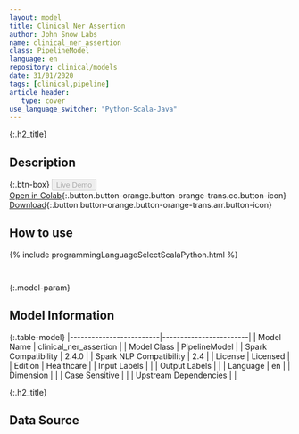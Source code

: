 ```yaml
---
layout: model
title: Clinical Ner Assertion
author: John Snow Labs
name: clinical_ner_assertion
class: PipelineModel
language: en
repository: clinical/models
date: 31/01/2020
tags: [clinical,pipeline]
article_header:
   type: cover
use_language_switcher: "Python-Scala-Java"
---
```


{:.h2_title}
## Description 




{:.btn-box}
<button class="button button-orange" disabled>Live Demo</button><br/>[Open in Colab](https://colab.research.google.com/github/JohnSnowLabs/spark-nlp-workshop/blob/master/tutorials/Certification_Trainings/Healthcare/11.Pretrained_Clinical_Pipelines.ipynb){:.button.button-orange.button-orange-trans.co.button-icon}<br/>[Download](https://s3.amazonaws.com/auxdata.johnsnowlabs.com/clinical/models/clinical_ner_assertion_en_2.4.0_2.4_1580481098096.zip){:.button.button-orange.button-orange-trans.arr.button-icon}<br/>

## How to use 
<div class="tabs-box" markdown="1">

{% include programmingLanguageSelectScalaPython.html %}

```python

```

```scala

```
</div>



{:.model-param}
## Model Information
{:.table-model}
|-------------------------|------------------------|
| Model Name              | clinical_ner_assertion |
| Model Class             | PipelineModel          |
| Spark Compatibility     | 2.4.0                  |
| Spark NLP Compatibility | 2.4                    |
| License                 | Licensed               |
| Edition                 | Healthcare             |
| Input Labels            |                        |
| Output Labels           |                        |
| Language                | en                     |
| Dimension               |                        |
| Case Sensitive          |                        |
| Upstream Dependencies   |                        |




{:.h2_title}
## Data Source


